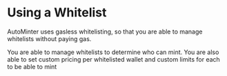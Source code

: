 # Using a Whitelist

AutoMinter uses gasless whitelisting, so that you are able to manage whitelists without paying gas.

You are able to manage whitelists to determine who can mint. You are also able to set custom pricing per whitelisted wallet and custom limits for each to be able to mint
